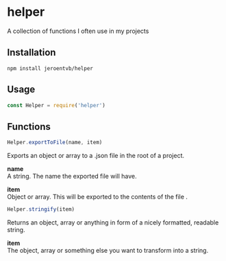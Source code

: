 # helper
A collection of functions I often use in my projects

## Installation
```
npm install jeroentvb/helper
```

## Usage
```js
const Helper = require('helper')
```

## Functions
```js
Helper.exportToFile(name, item)
```
Exports an object or array to a .json file in the root of a project.  

**name**  
A string. The name the exported file will have.  

**item**  
Object or array. This will be exported to the contents of the file .

```js
Helper.stringify(item)
```
Returns an object, array or anything in form of a nicely formatted, readable string.  

**item**  
The object, array or something else you want to transform into a string.  
